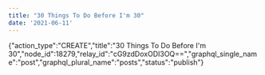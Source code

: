 ```yaml
---
title: "30 Things To Do Before I'm 30"
date: '2021-06-11'
---
```


{"action_type":"CREATE","title":"30 Things To Do Before I'm 30","node_id":18279,"relay_id":"cG9zdDoxODI3OQ==","graphql_single_name":"post","graphql_plural_name":"posts","status":"publish"}

